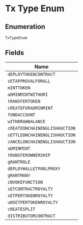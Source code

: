 
# Tx Type Enum

## Enumeration

`TxTypeEnum`

## Fields

| Name |
|  --- |
| `dEPLOYTOKENCONTRACT` |
| `sETAPPROVALFORALL` |
| `mINTTOKEN` |
| `aDMINMINTWITHURI` |
| `tRANSFERTOKEN` |
| `cREATEFORADMINMINT` |
| `fUNDACCOUNT` |
| `wITHDRAWBALANCE` |
| `cREATEONCHAINENGLISHAUCTION` |
| `sETTLEONCHAINENGLISHAUCTION` |
| `cANCELONCHAINENGLISHAUCTION` |
| `aDMINMINT` |
| `tRANSFEROWNERSHIP` |
| `gRANTROLE` |
| `dEPLOYWALLETPOOLPROXY` |
| `gRANTMANY` |
| `iNVOKEFUNCTION` |
| `sETCONTRACTROYALTY` |
| `sETPERTOKENROYALTY` |
| `uNSETPERTOKENROYALTY` |
| `cREATESPLIT` |
| `dISTRIBUTORCONTRACT` |

